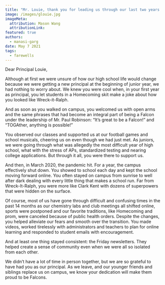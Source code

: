 ```yaml
---
title: "Mr. Louie, thank you for leading us through our last two years TOGAther"
image: /images/glouie.jpg
imageMeta:
  attribution: Mason Wang
  attributionLink:
featured: true
authors:
  - manasi-garg
date: May 7 2021
tags:
  - farewells
---
```

Dear Principal Louie,

Although at first we were unsure of how our high school life would change because we were getting a new principal at the beginning of junior year, we had nothing to worry about. We knew you were cool when, in your first year as principal, you let students in a Homecoming skit make a joke about how you looked like Wreck-it-Ralph. 

And as soon as you walked on campus, you welcomed us with open arms and the same phrases that had become an integral part of being a Falcon under the leadership of Mr. Paul Robinson: “It’s great to be a Falcon!” and “TOGAther, anything is possible!” 

You observed our classes and supported us at our football games and school musicals, cheering us on even though we had just met. As juniors, we were going through what was allegedly the most difficult year of high school, what with the stress of APs, standardized testing and nearing college applications. But through it all, you were there to support us. 

And then, in March 2020, the pandemic hit. For a year, the campus effectively shut down. You showed to school each day and kept the school moving forward online. You often stayed on campus from sunrise to well after dark dealing with every little thing that makes a school run. Far from Wreck-It-Ralph, you were more like Clark Kent with dozens of superpowers that were hidden on the surface.

Of course, most of us have gone through difficult and confusing times in the past 14 months as our chemistry labs and club meetings all shifted online, sports were postponed and our favorite traditions, like Homecoming and prom, were canceled because of public health orders. 
Despite the changes, you helped alleviate our fears and smooth over the transition. You made videos, worked tirelessly with administrators and teachers to plan for online learning and responded to student emails with encouragement.

And at least one thing stayed consistent: the Friday newsletters. They helped create a sense of community even when we were all so isolated from each other. 

We didn’t have a lot of time in person together, but we are so grateful to have had you as our principal. As we leave, and our younger friends and siblings replace us on campus, we know your dedication will make them proud to be Falcons.

